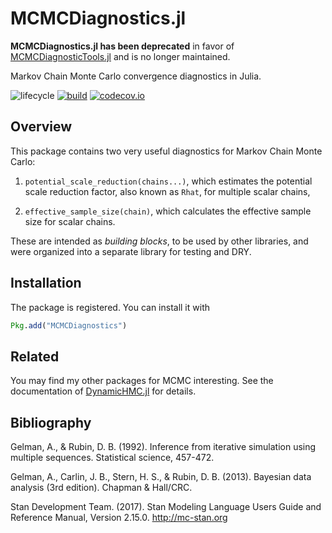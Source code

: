 # MCMCDiagnostics.jl

**MCMCDiagnostics.jl has been deprecated** in favor of [MCMCDiagnosticTools.jl](https://github.com/TuringLang/MCMCDiagnosticTools.jl/) and is no longer maintained.

Markov Chain Monte Carlo convergence diagnostics in Julia.
<!-- Tidyverse lifecycle badges, see https://www.tidyverse.org/lifecycle/ Uncomment or delete as needed. -->
![lifecycle](https://img.shields.io/badge/lifecycle-experimental-orange.svg)<!--
![lifecycle](https://img.shields.io/badge/lifecycle-maturing-blue.svg)
![lifecycle](https://img.shields.io/badge/lifecycle-stable-green.svg)
![lifecycle](https://img.shields.io/badge/lifecycle-retired-orange.svg)
![lifecycle](https://img.shields.io/badge/lifecycle-archived-red.svg)
![lifecycle](https://img.shields.io/badge/lifecycle-dormant-blue.svg) -->
[![build](https://github.com/tpapp/MCMCDiagnostics.jl/workflows/CI/badge.svg)](https://github.com/tpapp/MCMCDiagnostics.jl/actions?query=workflow%3ACI)
[![codecov.io](http://codecov.io/github/tpapp/MCMCDiagnostics.jl/coverage.svg?branch=master)](http://codecov.io/github/tpapp/MCMCDiagnostics.jl?branch=master)

## Overview

This package contains two very useful diagnostics for Markov Chain Monte Carlo:

1. `potential_scale_reduction(chains...)`, which estimates the potential scale reduction factor, also known as `Rhat`, for multiple scalar chains,

2. `effective_sample_size(chain)`, which calculates the effective sample size for scalar chains.

These are intended as *building blocks*, to be used by other libraries, and were organized into a separate library for testing and DRY.

## Installation

The package is registered. You can install it with

```julia
Pkg.add("MCMCDiagnostics")
```

## Related

You may find my other packages for MCMC interesting. See the documentation of [DynamicHMC.jl](https://github.com/tpapp/DynamicHMC.jl) for details.

## Bibliography

Gelman, A., & Rubin, D. B. (1992). Inference from iterative simulation using multiple sequences. Statistical science, 457-472.

Gelman, A., Carlin, J. B., Stern, H. S., & Rubin, D. B. (2013). Bayesian data analysis (3rd edition). Chapman & Hall/CRC.

Stan Development Team. (2017). Stan Modeling Language Users Guide and Reference Manual, Version 2.15.0. http://mc-stan.org
